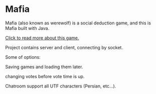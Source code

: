 # Mafia
Mafia (also known as werewolf) is a social deduction game, and this is Mafia built with Java.
 
[Click to read more about this game.](https://en.wikipedia.org/wiki/Mafia_(party_game))


Project contains server and client, connecting by socket.


Some of options:

  Saving games and loading them later.
  
  changing votes before vote time is up.
  
  Chatroom support all UTF characters (Persian, etc...).
